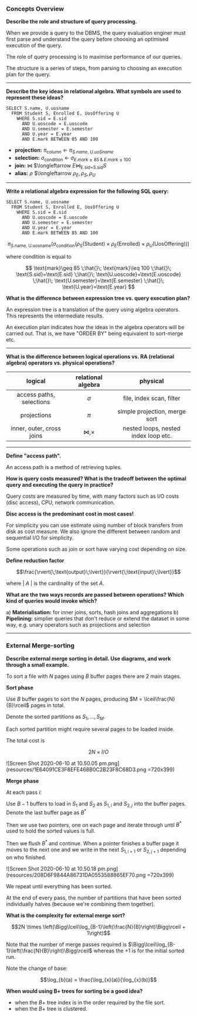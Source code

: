 ### __Concepts Overview__

**Describe the role and structure of query processing.**

When we provide a query to the DBMS, the query evaluation enginer must first parse and understand the query before choosing an optimised execution of the query.

The role of query processing is to maximise performance of our queries.

The structure is a series of steps, from parsing to choosing an execution plan for the query.

---

**Describe the key ideas in relational algebra. What symbols are used to represent these ideas?**

```{mysql}
SELECT S.name, U.uosname
  FROM Student S, Enrolled E, UosOffering U
    WHERE S.sid = E.sid 
      AND U.uoscode = E.uoscode
      AND U.semester = E.semester
      AND U.year = E.year
      AND E.mark BETWEEN 85 AND 100
```

- __projection:__ $\pi_{\text{column}}$ $\longleftarrow$ $\pi_{S.name, \;U.uoSname}$
- __selection:__ $\sigma_{\text{condition}}$ $\longleftarrow$ $\sigma_{E.mark \geq 85 \;\&\; E.mark\leq100}$
- __join:__ $\bowtie$ $\longleftarrow $E \bowtie_{\text{E.sid=S.sid}} S$
- __alias:__ $\rho$ $\longleftarrow $\rho_{E}, \rho_{S}, \rho_{U}$

---

**Write a relational algebra expression for the following SQL query:**

```{mysql}
SELECT S.name, U.uosname
  FROM Student S, Enrolled E, UosOffering U
    WHERE S.sid = E.sid 
      AND U.uoscode = E.uoscode
      AND U.semester = E.semester
      AND U.year = E.year
      AND E.mark BETWEEN 85 AND 100
```

$$ \pi_{\text{S.name, U.uosname}}\bigg(\sigma_{\text{condition}}\big(\rho_{S}(\text{Student})\times\rho_{E}(\text{Enrolled})\times\rho_{U}(\text{UosOffering})\big)\bigg) $$

where condition is equal to 

$$ \text{mark}\geq 85 \;\hat{}\; \text{mark}\leq 100 \;\hat{}\; \text{S.sid}=\text{E.sid} \;\hat{}\; \text{U.uoscode}=\text{E.uoscode} \;\hat{}\; \text{U.semester}=\text{E.semester} \;\hat{}\; \text{U.year}=\text{E.year} $$

**What is the difference between expression tree vs. query execution plan?**

An expression tree is a translation of the query using algebra operators. This represents the intermediate results.

An execution plan indicates how the ideas in the algebra operators will be carried out. That is, we have "ORDER BY" being equivalent to sort-merge etc.

---

**What is the difference between logical operations vs. RA (relational algebra) operators vs. physical operations?**

| logical | relational algebra | physical |
|:---:|:---:|:---:|
| access paths, selections | $\sigma$ | file, index scan, filter |
| projections | $\pi$ | simple projection, merge sort |
| inner, outer, cross joins | $\bowtie, \times$ | nested loops, nested index loop etc.

---

**Define "access path".**

An access path is a method of retrieving tuples.

**How is query costs measured? What is the tradeoff between the optimal query and executing the query in practice?**

Query costs are measured by time, with many factors such as I/O costs (disc access), CPU, network communication. 

__Disc access is the predominant cost in most cases!__

For simplicity you can use estimate using number of block transfers from disk as cost measure. We also ignore the different between random and sequential I/O for simplicity.

Some operations such as join or sort have varying cost depending on size.

**Define reduction factor**

$$\frac{\rvert{\;\text{output}\;\lvert}}{\rvert{\;\text{input}\;\lvert}}$$

where $\rvert\;A\;\lvert$ is the cardinality of the set $A$.

**What are the two ways records are passed between operations? Which kind of queries would invoke which?**

a) __Materialisation:__ for inner joins, sorts, hash joins and aggregations
b) __Pipelining:__ simplier queries that don't reduce or extend the dataset in some way, e.g. unary operators such as projections and selection

---

### __External Merge-sorting__ 

**Describe external merge sorting in detail. Use diagrams, and work through a small example.**

To sort a file with $N$ pages using $B$ buffer pages there are 2 main stages.

__Sort phase__

Use $B$ buffer pages to sort the $N$ pages, producing $M = \lceil\frac{N}{B}\rceil$ pages in total.

Denote the sorted partitions as $S_{1}, ..., S_{M}$. 

Each sorted partition might require several pages to be loaded inside.

The total cost is 

$$2N\times I/O$$

![Screen Shot 2020-06-10 at 10.50.05 pm.png](resources/1E64091CE3F8EFE468B0C2B23F8C68D3.png =720x399)

__Merge phase__

At each pass $i$:

Use $B-1$ buffers to load in $S_{1}$ and $S_{2}$ as $S_{1, i}$ and $S_{2, j}$ into the buffer pages. Denote the last buffer page as $B^{*}$

Then we use two pointers, one on each page and iterate through until $B^{*}$ used to hold the sorted values is full.

Then we flush $B^{*}$ and continue. When a pointer finishes a buffer page it moves to the next one and we write in the next $S_{1, i+1}$ or $S_{2, j+1}$ depending on who finished.

![Screen Shot 2020-06-10 at 10.50.18 pm.png](resources/208D6F9844A86731DA0553588865EF70.png =720x399)

We repeat until everything has been sorted.

At the end of every pass, the number of partitions that have been sorted individually halves (because we're combining them together).

**What is the complexity for external merge sort?**

$$2N \times \left(\Bigg\lceil\log_{B-1}\left(\frac{N}{B}\right)\Bigg\rceil + 1\right)$$

Note that the number of merge passes required is $\Bigg\lceil\log_{B-1}\left(\frac{N}{B}\right)\Bigg\rceil$ whereas the $+1$ is for the initial sorted run.

Note the change of base:

$$\log_{b}(a) = \frac{\log_{x}(a)}{\log_{x}(b)}$$

**When would using B+ trees for sorting be a good idea?**

- when the $B+$ tree index is in the order required by the file sort.
- when the $B+$ tree is clustered.